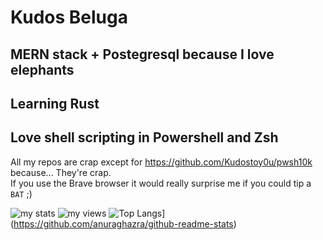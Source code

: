 # Kudos Beluga
## MERN stack + Postegresql because I love elephants
## Learning Rust
## Love shell scripting in Powershell and Zsh
All my repos are crap except for https://github.com/Kudostoy0u/pwsh10k because...
They're crap.<br>
If you use the Brave browser it would really surprise me if you could tip a `BAT` ;)

![my stats](https://github-readme-stats.vercel.app/api?username=kudostoy0u&show_icons=true&theme=radical)
![my views](https://komarev.com/ghpvc/?username=kudostoy0u)
![Top Langs](https://github-readme-stats.vercel.app/api/top-langs/?username=kudostoy0u)](https://github.com/anuraghazra/github-readme-stats)
